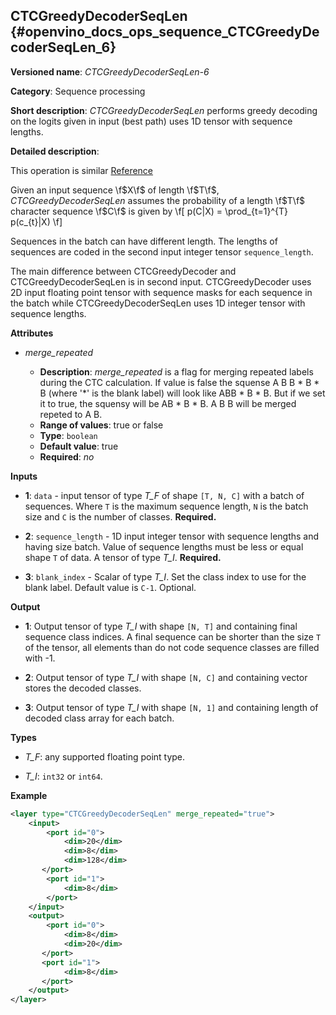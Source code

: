 ## CTCGreedyDecoderSeqLen <a name="CTCGreedyDecoderSeqLen"></a> {#openvino_docs_ops_sequence_CTCGreedyDecoderSeqLen_6}

**Versioned name**: *CTCGreedyDecoderSeqLen-6*

**Category**: Sequence processing

**Short description**: *CTCGreedyDecoderSeqLen* performs greedy decoding on the logits given in input (best path) uses 1D tensor with sequence lengths.

**Detailed description**:

This operation is similar [Reference](https://www.tensorflow.org/api_docs/python/tf/nn/ctc_greedy_decoder)

Given an input sequence \f$X\f$ of length \f$T\f$, *CTCGreedyDecoderSeqLen* assumes the probability of a length \f$T\f$ character sequence \f$C\f$ is given by
\f[
p(C|X) = \prod_{t=1}^{T} p(c_{t}|X)
\f]

Sequences in the batch can have different length. The lengths of sequences are coded in the second input integer tensor `sequence_length`.

The main difference between CTCGreedyDecoder and CTCGreedyDecoderSeqLen is in second input. CTCGreedyDecoder uses 2D input floating point tensor with sequence masks for each sequence in the batch while CTCGreedyDecoderSeqLen uses 1D integer tensor with sequence lengths.

**Attributes**

* *merge_repeated*

  * **Description**: *merge_repeated* is a flag for merging repeated labels during the CTC calculation. If value is false the squense A B B * B * B  (where '*' is the blank label) will look like ABB * B * B. But if we set it to true, the squensy will be AB * B * B. A B B will be merged repeted to A B.
  * **Range of values**: true or false
  * **Type**: `boolean`
  * **Default value**: true
  * **Required**: *no*

**Inputs**

* **1**: `data` - input tensor of type *T_F* of shape `[T, N, C]` with a batch of sequences. Where `T` is the maximum sequence length, `N` is the batch size and `C` is the number of classes. **Required.**

* **2**: `sequence_length` - 1D input integer tensor with sequence lengths and having size batch. Value of sequence lengths must be less or equal shape `T` of data. A tensor of type *T_I*. **Required.**

* **3**: `blank_index` - Scalar of type *T_I*. Set the class index to use for the blank label. Default value is `C-1`. Optional.

**Output**

* **1**: Output tensor of type *T_I* with shape `[N, T]` and containing final sequence class indices. A final sequence can be shorter than the size `T` of the tensor, all elements than do not code sequence classes are filled with -1.

* **2**: Output tensor of type *T_I* with shape `[N, C]` and containing vector stores the decoded classes.

* **3**: Output tensor of type *T_I* with shape `[N, 1]` and containing length of decoded class array for each batch.

**Types**

* *T_F*: any supported floating point type.

* *T_I*: `int32` or `int64`.

**Example**

```xml
<layer type="CTCGreedyDecoderSeqLen" merge_repeated="true">
    <input>
        <port id="0">
            <dim>20</dim>
            <dim>8</dim>
            <dim>128</dim>
       </port>
        <port id="1">
            <dim>8</dim>
        </port>
    </input>
    <output>
        <port id="0">
            <dim>8</dim>
            <dim>20</dim>
       </port>
	   <port id="1">
            <dim>8</dim>
       </port>
    </output>
</layer>
```